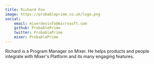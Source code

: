 ```yaml
---
title: Richard Fox
image: https://probableprime.co.uk/logo.png
social:
    email: mixerdevinfo@microsoft.com
    github: ProbablePrime
    twitter: ProbablePrime
    mixer: ProbablePrime
---
```


Richard is a Program Manager on Mixer. He helps products and people integrate with Mixer's Platform and its many engaging features.

